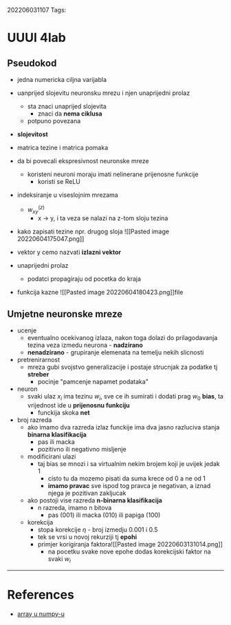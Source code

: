 202206031107
Tags: 
# UUUI 4lab
## Pseudokod
- jedna numericka ciljna varijabla
- uanprijed slojevitu neuronsku mrezu i njen unaprijedni prolaz 
	- sta znaci unaprijed slojevita
		- znaci da **nema ciklusa**
	- potpuno povezana
- **slojevitost**
- matrica tezine i matrica pomaka

- da bi povecali ekspresivnost neuronske mreze
	- koristeni neuroni moraju imati nelinerane prijenosne funkcije
		- koristi se ReLU

- indeksiranje u viseslojnim mrezama
	- $w_{xy}^{(z)}$ 
		- x -> y, i ta veza se nalazi na z-tom sloju tezina
- kako zapisati tezine npr. drugog sloja ![[Pasted image 20220604175047.png]]
- vektor y cemo nazvati **izlazni vektor**
- unaprijedni prolaz
	- podatci propagiraju od pocetka do kraja 
- funkcija kazne ![[Pasted image 20220604180423.png]]file
## Umjetne neuronske mreze
- ucenje
	- eventualno ocekivanog izlaza, nakon toga dolazi do prilagodavanja tezina veza izmedu neurona - **nadzirano**
	- **nenadzirano** - grupiranje elemenata na temelju nekih slicnosti
- pretrenirarnost
	- mreza gubi svojstvo generalizacije i postaje strucnjak za podatke tj **streber**
		- pocinje "pamcenje napamet podataka"
- neuron
	- svaki ulaz $x_i$ ima tezinu $w_i$, sve ce ih sumirati i dodati prag $w_0$ **bias**, ta vrijednost ide u **prijenosnu funkciju**
		- funckija skoka **net**
- broj razreda
	- ako imamo dva razreda izlaz funckije ima dva jasno razluciva stanja **binarna klasifikacija**
		- pas ili macka
		- pozitivno ili negativno misljenje
	- modificirani ulazi
		- taj bias se mnozi i sa virtualnim nekim brojem koji je uvijek jedak 1
			- cisto tu da mozemo pisati da suma krece od 0 a ne od 1
			- **imamo pravac** sve ispod tog pravca je negativan, a iznad njega je pozitivan zakljucak
	- ako postoji vise razreda **n-binarna klasifikacija**
		- n razreda, imamo n bitova
			- pas (001) ili macka (010) ili papiga (100)
	- korekcija
		- stopa korekcije $\eta$ - broj izmedju 0.001 i 0.5
		- tek se vrsi u novoj rekurziji tj **epohi**
		- primjer korigiranja faktora![[Pasted image 20220603131014.png]]
			- na pocetku svake nove epohe dodas korekcijski faktor na svaki $w_i$
---
# References
- [array u numpy-u](https://www.geeksforgeeks.org/how-to-access-a-numpy-array-by-column/)